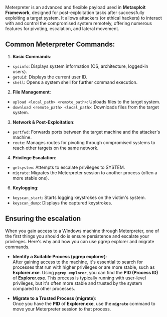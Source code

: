 Meterpreter is an advanced and flexible payload used in **Metasploit Framework**, designed for post-exploitation tasks after successfully exploiting a target system. It allows attackers (or ethical hackers) to interact with and control the compromised system remotely, offering numerous features for pivoting, escalation, and lateral movement.

## **Common Meterpreter Commands**:

1. **Basic Commands**:
- `sysinfo`: Displays system information (OS, architecture, logged-in users).
- `getuid`: Displays the current user ID.
- `shell`: Opens a system shell for further command execution.
2. **File Management**:
- `upload <local_path> <remote_path>`: Uploads files to the target system.
- `download <remote_path> <local_path>`: Downloads files from the target system.
3. **Network & Post-Exploitation**:
- `portfwd`: Forwards ports between the target machine and the attacker's machine.
- `route`: Manages routes for pivoting through compromised systems to reach other targets on the same network.
4. **Privilege Escalation**:      
- `getsystem`: Attempts to escalate privileges to SYSTEM.
- `migrate`: Migrates the Meterpreter session to another process (often a more stable one).
6. **Keylogging**:    
- `keyscan_start`: Starts logging keystrokes on the victim's system.
- `keyscan_dump`: Displays the captured keystrokes.

## Ensuring the escalation
When you gain access to a Windows machine through Meterpreter, one of the first things you should do is ensure persistence and escalate your privileges. Here's why and how you can use pgrep explorer and migrate commands.

- **Identify a Suitable Process (pgrep explorer)**:  
    After gaining access to the machine, it's essential to search for processes that run with higher privileges or are more stable, such as **Explorer.exe**. Using **`pgrep explorer`**, you can find the **PID (Process ID)** of **Explorer.exe**. This process is typically running with user-level privileges, but it's often more stable and trusted by the system compared to other processes.
    
- **Migrate to a Trusted Process (migrate)**:  
    Once you have the **PID** of **Explorer.exe**, use the **`migrate`** command to move your Meterpreter session to that process.

